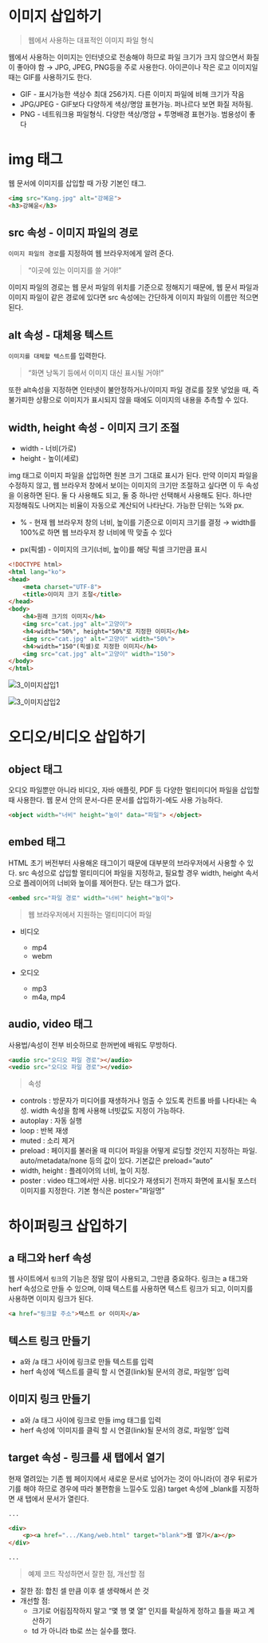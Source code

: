 # 이미지 삽입하기

> 웹에서 사용하는 대표적인 이미지 파일 형식

웹에서 사용하는 이미지는 인터넷으로 전송해야 하므로 파일 크기가 크지 않으면서 화질이 좋아야 함 → JPG, JPEG, PNG등을 주로 사용한다. 아이콘이나 작은 로고 이미지일때는 GIF를 사용하기도 한다.

- GIF - 표시가능한 색상수 최대 256가지. 다른 이미지 파일에 비해 크기가 작음
- JPG/JPEG - GIF보다 다양하게 색상/명암 표현가능. 퍼나르다 보면 화질 저하됨.
- PNG - 네트워크용 파일형식. 다양한 색상/명암 + 투명배경 표현가능. 범용성이 좋다

# img 태그

웹 문서에 이미지를 삽입할 때 가장 기본인 태그.

```html
<img src="Kang.jpg" alt="강혜윤">
<h3>강혜윤</h3>
```

## src 속성 - 이미지 파일의 경로

`이미지 파일의 경로`를 지정하여 웹 브라우저에게 알려 준다.
> “이곳에 있는 이미지를 쓸 거야!”

이미지 파일의 경로는 웹 문서 파일의 위치를 기준으로 정해지기 때문에, 웹 문서 파일과 이미지 파일이 같은 경로에 있다면 src 속성에는 간단하게 이미지 파일의 이름만 적으면 된다.

## alt 속성 - 대체용 텍스트

`이미지를 대체할 텍스트`를 입력한다.
> “화면 낭독기 등에서 이미지 대신 표시될 거야!”

또한 alt속성을 지정하면 인터넷이 불안정하거나/이미지 파일 경로를 잘못 넣었을 때, 즉 불가피한 상황으로 이미지가 표시되지 않을 때에도 이미지의 내용을 추측할 수 있다.

## width, height 속성 - 이미지 크기 조절

- width - 너비(가로)
- height - 높이(세로)

img 태그로 이미지 파일을 삽입하면 원본 크기 그대로 표시가 된다. 만약 이미지 파일을 수정하지 않고, 웹 브라우저 창에서 보이는 이미지의 크기만 조절하고 싶다면 이 두 속성을 이용하면 된다. 둘 다 사용해도 되고, 둘 중 하나만 선택해서 사용해도 된다. 하나만 지정해줘도 나머지는 비율이 자동으로 계산되어 나타난다. 가능한 단위는 %와 px.

- % - 현재 웹 브라우저 창의 너비, 높이를 기준으로 이미지 크기를 결정
→ width를 100%로 하면 웹 브라우저 창 너비에 딱 맞출 수 있다

- px(픽셀) - 이미지의 크기(너비, 높이)를 해당 픽셀 크기만큼 표시

```html
<!DOCTYPE html>
<html lang="ko">
<head>
    <meta charset="UTF-8">
    <title>이미지 크기 조절</title>
</head>
<body>
    <h4>원래 크기의 이미지</h4>
    <img src="cat.jpg" alt="고양이">
    <h4>width="50%", height="50%"로 지정한 이미지</h4>
    <img src="cat.jpg" alt="고양이" width="50%">
    <h4>width="150"(픽셀)로 지정한 이미지</h4>
    <img src="cat.jpg" alt="고양이" width="150">
</body>
</html>
```

![3_이미지삽입1](https://user-images.githubusercontent.com/97890886/161385316-dbc85d8b-f2cc-4397-ba19-63f30254d62d.png)

![3_이미지삽입2](https://user-images.githubusercontent.com/97890886/161385345-f8459f67-e44e-4e7b-babb-52d20f45d763.png)

# 오디오/비디오 삽입하기

## object 태그

오디오 파일뿐만 아니라 비디오, 자바 애플릿, PDF 등 다양한 멀티미디어 파일을 삽입할 때 사용한다. 웹 문서 안의 문서-다른 문서를 삽입하기-에도 사용 가능하다.

```html
<object width="너비" height="높이" data="파일"> </object>
```


## embed 태그

HTML 초기 버전부터 사용해온 태그이기 때문에 대부분의 브라우저에서 사용할 수 있다. src 속성으로 삽입할 멀티미디어 파일을 지정하고, 필요할 경우 width, height 속서으로 플레이어의 너비와 높이를 제어한다. 닫는 태그가 없다.

```html
<embed src="파일 경로" width="너비" height="높이">
```


> 웹 브라우저에서 지원하는 멀티미디어 파일

- 비디오
    - mp4
    - webm

- 오디오
    - mp3
    - m4a, mp4


## audio, video 태그

사용법/속성이 전부 비슷하므로 한꺼번에 배워도 무방하다.

```html
<audio src="오디오 파일 경로"></audio>
<vedio src="오디오 파일 경로"></vedio>
```

> 속성

- controls : 방문자가 미디어를 재생하거나 멈출 수 있도록 컨트롤 바를 나타내는 속성. width 속성을 함께 사용해 너빗값도 지정이 가능하다.
- autoplay : 자동 실행
- loop : 반복 재생
- muted : 소리 제거
- preload : 페이지를 불러올 때 미디어 파일을 어떻게 로딩할 것인지 지정하는 파일. auto/metadata/none 등의 값이 있다. 기본값은 preload=”auto”
- width, height : 플레이어의 너비, 높이 지정.
- poster : video 태그에서만 사용. 비디오가 재생되기 전까지 화면에 표시될 포스터 이미지를 지정한다. 기본 형식은 poster=”파일명”

# 하이퍼링크 삽입하기

## a 태그와 herf 속성

웹 사이트에서 `링크`의 기능은 정말 많이 사용되고, 그만큼 중요하다. 링크는 a 태그와 herf 속성으로 만들 수 있으며, 이때 텍스트를 사용하면 텍스트 링크가 되고, 이미지를 사용하면 이미지 링크가 된다.

```html
<a href="링크할 주소">텍스트 or 이미지</a>
```

## 텍스트 링크 만들기

- a와 /a 태그 사이에 링크로 만들 텍스트를 입력
- herf 속성에 ‘텍스트를 클릭 할 시 연결(link)될 문서의 경로, 파일명’ 입력

## 이미지 링크 만들기

- a와 /a 태그 사이에 링크로 만들 img 태그를 입력
- herf 속성에 ‘이미지를 클릭 할 시 연결(link)될 문서의 경로, 파일명’ 입력

## target 속성 - 링크를 새 탭에서 열기

현재 열려있는 기존 웹 페이지에서 새로운 문서로 넘어가는 것이 아니라(이 경우 뒤로가기를 해야 하므로 경우에 따라 불편함을 느낄수도 있음) target 속성에 _blank를 지정하면 새 탭에서 문서가 열린다.

```html
...

<div>
    <p><a href=".../Kang/web.html" target="blank">웹 열기</a></p>
</div>

...
```


> 예제 코드 작성하면서 잘한 점, 개선할 점

- 잘한 점: 합친 셀 만큼 이후 셀 생략해서 쓴 것
- 개선할 점:
   - 크기로 어림짐작하지 말고 “몇 행 몇 열” 인지를 확실하게 정하고 틀을 짜고 계산하기
  - td 가 아니라 tb로 쓰는 실수를 했다.